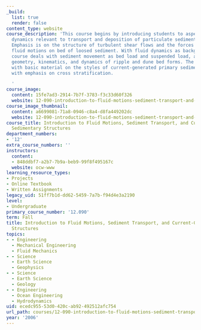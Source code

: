 ```yaml
---
_build:
  list: true
  render: false
content_type: website
course_description: 'This course begins by introducing students to aspects of fluid
  dynamics relevant to transport and deposition of particulate sedimentary materials.
  Emphasis is on the structure of turbulent shear flows and the forces exerted by
  fluid motions on bed of loosed sediment. With fluid dynamics as background, the
  course deals with sediment movement as bed load and suspended load, and with the
  geometry, kinematics, and dynamics of ripple and dune bed forms. The course concludes
  with basic material on the styles of current-generated primary sedimentary structures,
  with emphasis on cross stratification.

  '
course_image:
  content: 15fe7ad3-2914-7b7f-3783-f3c33d60f326
  website: 12-090-introduction-to-fluid-motions-sediment-transport-and-current-generated-sedimentary-structures-fall-2006
course_image_thumbnail:
  content: a6699081-71a8-0946-c8a4-d8fa449202dc
  website: 12-090-introduction-to-fluid-motions-sediment-transport-and-current-generated-sedimentary-structures-fall-2006
course_title: Introduction to Fluid Motions, Sediment Transport, and Current-Generated
  Sedimentary Structures
department_numbers:
- '12'
extra_course_numbers: ''
instructors:
  content:
  - 848ddbf7-a2b7-7b9a-beb9-99f8f495167c
  website: ocw-www
learning_resource_types:
- Projects
- Online Textbook
- Written Assignments
legacy_uid: 51ff7b1d-dd62-5459-7a7b-f94d4e3a2190
level:
- Undergraduate
primary_course_number: '12.090'
term: Fall
title: Introduction to Fluid Motions, Sediment Transport, and Current-Generated Sedimentary
  Structures
topics:
- - Engineering
  - Mechanical Engineering
  - Fluid Mechanics
- - Science
  - Earth Science
  - Geophysics
- - Science
  - Earth Science
  - Geology
- - Engineering
  - Ocean Engineering
  - Hydrodynamics
uid: ecedc955-53d0-420c-ab92-492512afc754
url_path: courses/12-090-introduction-to-fluid-motions-sediment-transport-and-current-generated-sedimentary-structures-fall-2006
year: '2006'
---
```

